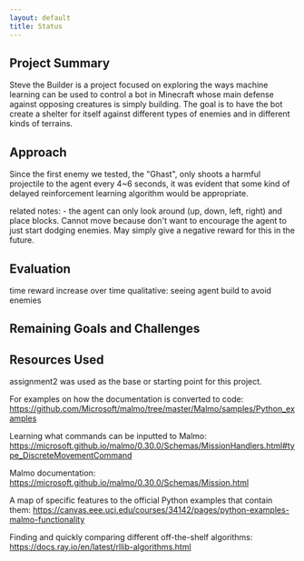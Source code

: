```yaml
---
layout: default
title: Status
---
```

## Project Summary
Steve the Builder is a project focused on exploring the ways machine learning can be used to control a bot in Minecraft whose main defense against opposing creatures is simply building. The goal is to have the bot create a shelter for itself against different types of enemies and in different kinds of terrains.

## Approach
Since the first enemy we tested, the "Ghast", only shoots a harmful projectile to the agent every 4~6 seconds, it was evident that some kind of delayed reinforcement learning algorithm would be appropriate.

related notes:
    - the agent can only look around (up, down, left, right) and place blocks. Cannot move because don't want to encourage the agent to just start dodging enemies. May simply give a negative reward for this in the future.
## Evaluation
time reward increase over time
qualitative: seeing agent build to avoid enemies
## Remaining Goals and Challenges

## Resources Used
assignment2 was used as the base or starting point for this project.

For examples on how the documentation is converted to code:
https://github.com/Microsoft/malmo/tree/master/Malmo/samples/Python_examples

Learning what commands can be inputted to Malmo:
https://microsoft.github.io/malmo/0.30.0/Schemas/MissionHandlers.html#type_DiscreteMovementCommand

Malmo documentation:
https://microsoft.github.io/malmo/0.30.0/Schemas/Mission.html

A map of specific features to the official Python examples that contain them:
https://canvas.eee.uci.edu/courses/34142/pages/python-examples-malmo-functionality

Finding and quickly comparing different off-the-shelf algorithms:
https://docs.ray.io/en/latest/rllib-algorithms.html
